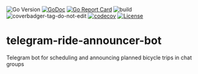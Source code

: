 ![Go Version](https://img.shields.io/github/go-mod/go-version/obalunenko/telegram-ride-announcer-bot)
[![GoDoc](https://pkg.go.dev/badge/github.com/obalunenko/telegram-ride-announcer-bot?status.svg)](https://pkg.go.dev/github.com/obalunenko/telegram-ride-announcer-bot)
[![Go Report Card](https://goreportcard.com/badge/github.com/obalunenko/telegram-ride-announcer-bot)](https://goreportcard.com/report/github.com/obalunenko/telegram-ride-announcer-bot)
![build](https://github.com/obalunenko/telegram-ride-announcer-bot/actions/workflows/go.yml/badge.svg)
![coverbadger-tag-do-not-edit](https://img.shields.io/badge/coverage-3.75%25-brightgreen?longCache=true&style=flat)
[![codecov](https://codecov.io/gh/obalunenko/telegram-ride-announcer-bot/branch/master/graph/badge.svg?token=zYYMoHikI7)](https://codecov.io/gh/obalunenko/telegram-ride-announcer-bot)
[![License](https://img.shields.io/github/license/obalunenko/telegram-ride-announcer-bot)](/LICENSE)

# telegram-ride-announcer-bot
Telegram bot for scheduling and announcing planned bicycle trips in chat groups
